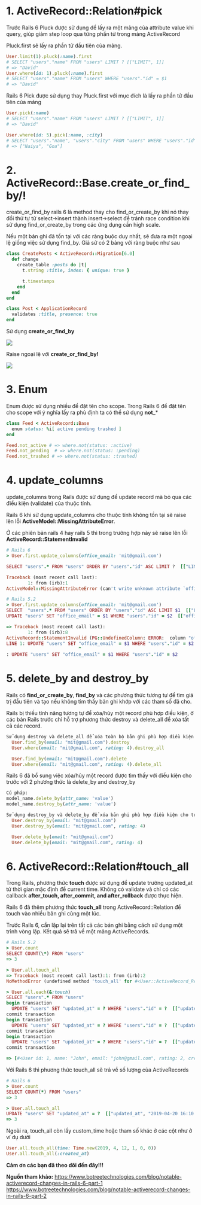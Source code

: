 # 1. ActiveRecord::Relation#pick 
Trước Rails 6
Pluck được sử dụng để lấy ra một mảng của attribute value khi query, giúp giảm step loop qua từng phần tử trong mảng ActiveRecord

Pluck.first sẽ lấy ra phần tử đầu tiên của mảng.
```ruby
User.limit(1).pluck(:name).first
# SELECT "users"."name" FROM "users" LIMIT ? [["LIMIT", 1]]
# => "David"
User.where(id: 1).pluck(:name).first
# SELECT "users"."name" FROM "users" WHERE "users"."id" = $1
# => "David"
```

Rails 6
Pick được sử dụng thay Pluck.first với mục đích là lấy ra phần tử đầu tiên của mảng
```ruby
User.pick(:name)
# SELECT "users"."name" FROM "users" LIMIT ? [["LIMIT", 1]]
# => "David"

User.where(id: 5).pick(:name, :city)
# SELECT "users"."name", "users"."city" FROM "users" WHERE "users"."id" = ? LIMIT ? [["id", 5], ["LIMIT", 1]]
# => ["Naiya", "Goa"]
```
# 2. ActiveRecord::Base.create_or_find_by/!
create_or_find_by rails 6 là method thay cho find_or_create_by khi nó thay đổi thứ tự từ select->insert thành insert->select để tránh race condition khi sử dụng find_or_create_by trong các ứng dụng cần high scale.

Nếu một bản ghi đã tồn tại với các ràng buộc duy nhất, sẽ đưa ra một ngoại lệ giống việc sử dụng find_by.
Giả sử có 2 bảng với ràng buộc như sau
```ruby
class CreatePosts < ActiveRecord::Migration[6.0]
  def change
    create_table :posts do |t|
      t.string :title, index: { unique: true }

      t.timestamps
    end
  end
end
```
```ruby
class Post < ApplicationRecord
  validates :title, presence: true
end
```

Sử dụng **create_or_find_by**

![](https://images.viblo.asia/093337e6-4788-49d1-b399-a38f495d3982.png)

Raise ngoại lệ với  **create_or_find_by!**

![](https://images.viblo.asia/ad2aec7b-f663-4303-a40d-acd71b02d718.png)

# 3. Enum
Enum được sử dụng nhiều để đặt tên cho scope. Trong Rails 6 để đặt tên cho scope với ý nghĩa lấy ra phủ định ta có thể sử dụng **not_***
```ruby
class Feed < ActiveRecord::Base
  enum status: %i[ active pending trashed ]
end

Feed.not_active # => where.not(status: :active)
Feed.not_pending  # => where.not(status: :pending)
Feed.not_trashed # => where.not(status: :trashed)
```

# 4. update_columns
update_columns trong Rails được sử dụng để update record mà bỏ qua các điều kiện (validate) của thuộc tính. 

Rails 6 khi sử dụng update_columns cho thuộc tính không tồn tại sẽ raise lên lỗi **ActiveModel::MissingAttributeError**.

Ở các phiên bản rails 4 hay rails 5 thì trong trường hợp này sẽ raise lên lỗi **ActiveRecord::StatementInvalid**
```ruby
# Rails 6
> User.first.update_columns(office_email: 'mit@gmail.com')

SELECT "users".* FROM "users" ORDER BY "users"."id" ASC LIMIT ?  [["LIMIT", 1]]

Traceback (most recent call last):
        1: from (irb):1
ActiveModel::MissingAttributeError (can't write unknown attribute `office_email`)
```

```ruby
# Rails 5.2
> User.first.update_columns(office_email: 'mit@gmail.com')
SELECT  "users".* FROM "users" ORDER BY "users"."id" ASC LIMIT $1  [["LIMIT", 1]]
UPDATE "users" SET "office_email" = $1 WHERE "users"."id" = $2  [["office_email", "mit@gmail.com"], ["id", 1]]

=> Traceback (most recent call last):
        1: from (irb):8
ActiveRecord::StatementInvalid (PG::UndefinedColumn: ERROR:  column "office_email" of relation "users" does not exist)
LINE 1: UPDATE "users" SET "office_email" = $1 WHERE "users"."id" = $2
                           ^
: UPDATE "users" SET "office_email" = $1 WHERE "users"."id" = $2
```
# 5. delete_by and destroy_by
Rails có **find_or_create_by**, **find_by** và các phương thức tương tự để tìm giá trị đầu tiên và tạo nếu không tìm thấy bản ghi khớp với các tham số đã cho.

Rails bị thiếu tính năng tương tự để xóa/hủy một record phù hợp điều kiện, ở các bản Rails trước chỉ hỗ trợ phương thức destroy và delete_all để xóa tất cả các record.
```ruby
Sử dụng destroy và delete_all để xóa toàn bộ bản ghi phù hợp điều kiện cho trước
  User.find_by(email: "mit@gmail.com").destroy
  User.where(email: "mit@gmail.com", rating: 4).destroy_all

  User.find_by(email: "mit@gmail.com").delete
  User.where(email: "mit@gmail.com", rating: 4).delete_all
```

Rails 6 đã bổ sung việc xóa/hủy một record được tìm thấy với điều kiện cho trước với 2 phương thức là delete_by and destroy_by
```ruby
Cú pháp:
model_name.delete_by(attr_name: 'value')
model_name.destroy_by(attr_name: 'value')
```

```ruby
Sử dụng destroy_by và delete_by để xóa bản ghi phù hợp điều kiện cho trước
  User.destroy_by(email: "mit@gmail.com")
  User.destroy_by(email: "mit@gmail.com", rating: 4)

  User.delete_by(email: "mit@gmail.com")
  User.delete_by(email: "mit@gmail.com", rating: 4)
```
# 6. ActiveRecord::Relation#touch_all
Trong Rails, phương thức **touch** được sử dụng để update trường updated_at từ thời gian mặc định để current time. Không có validate và chỉ có các callback **after_touch, after_commit, and after_rollback** được thực hiện.

Rails 6 đã thêm phương thức **touch_all** trong ActiveRecord::Relation để touch vào nhiều bản ghi cùng một lúc.

Trước Rails 6, cần lặp lại trên tất cả các bản ghi bằng cách sử dụng một trình vòng lặp. Kết quả sẽ trả về một mảng ActiveRecords.
```ruby
# Rails 5.2
> User.count
SELECT COUNT(\*) FROM "users"
=> 3

> User.all.touch_all
=> Traceback (most recent call last):1: from (irb):2
NoMethodError (undefined method 'touch_all' for #<User::ActiveRecord_Relation:0x00007fe6261f9c58>)

> User.all.each(&:touch)
SELECT "users".* FROM "users"
begin transaction
  UPDATE "users" SET "updated_at" = ? WHERE "users"."id" = ?  [["updated_at", "2019-04-20 16:23:31.388028"], ["id", 1]]
commit transaction
begin transaction
  UPDATE "users" SET "updated_at" = ? WHERE "users"."id" = ?  [["updated_at", "2019-04-20 16:23:31.418028"], ["id", 2]]
commit transaction
begin transaction
  UPDATE "users" SET "updated_at" = ? WHERE "users"."id" = ?  [["updated_at", "2019-04-20 16:23:31.518028"], ["id", 3]]
commit transaction

=> [#<User id: 1, name: "John", email: "john@gmail.com", rating: 2, created_at: "2019-04-10 16:09:29", updated_at: "2019-04-20 16:23:31">, #<User id: 2, name: "Marry", email: "marry@gmail.com", rating: 4, created_at: "2019-04-10 16:09:43", updated_at: "2019-04-20 16:23:31">, #<User id: 3, name: "Poll", email: "poll@gmail.com", rating: 4, created_at: "2019-04-10 16:09:45", updated_at: "2019-04-20 16:23:31">]
```

Với Rails 6 thì phương thức touch_all sẽ trả về số lượng của ActiveRecords
```ruby
# Rails 6
> User.count
SELECT COUNT(*) FROM "users"
=> 3

> User.all.touch_all
UPDATE "users" SET "updated_at" = ?  [["updated_at", "2019-04-20 16:10:40.490507"]]
=> 3
```

Ngoài ra, touch_all còn lấy custom_time hoặc tham số khác ở các cột như ở ví dụ dưới
```ruby
User.all.touch_all(time: Time.new(2019, 4, 12, 1, 0, 0))
User.all.touch_all(:created_at)
```

**Cảm ơn các bạn đã theo dõi đến đây!!!**

**Nguồn tham khảo:**
https://www.botreetechnologies.com/blog/notable-activerecord-changes-in-rails-6-part-1
https://www.botreetechnologies.com/blog/notable-activerecord-changes-in-rails-6-part-2